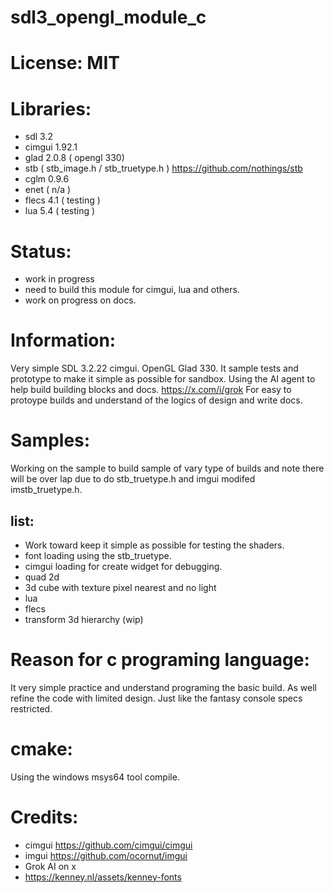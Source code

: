 # sdl3_opengl_module_c

# License: MIT

# Libraries:
- sdl 3.2
- cimgui 1.92.1
- glad 2.0.8 ( opengl 330) 
- stb ( stb_image.h / stb_truetype.h ) https://github.com/nothings/stb
- cglm 0.9.6
- enet ( n/a )
- flecs 4.1 ( testing )
- lua 5.4 ( testing )

# Status:
- work in progress
- need to build this module for cimgui, lua and others.
- work on progress on docs.

# Information:
  Very simple SDL 3.2.22 cimgui. OpenGL Glad 330. It sample tests and prototype to make it simple as possible for sandbox. Using the AI agent to help build building blocks and docs. https://x.com/i/grok For easy to protoype builds and understand of the logics of design and write docs.

# Samples:
  Working on the sample to build sample of vary type of builds and note there will be over lap due to do stb_truetype.h and imgui modifed imstb_truetype.h.

## list: 
 - Work toward keep it simple as possible for testing the shaders.
 - font loading using the stb_truetype.
 - cimgui loading for create widget for debugging.
 - quad 2d
 - 3d cube with texture pixel nearest and no light
 - lua
 - flecs
 - transform 3d hierarchy (wip)

# Reason for c programing language:
  It very simple practice and understand programing the basic build. As well refine the code with limited design. Just like the fantasy console specs restricted.

# cmake:
  Using the windows msys64 tool compile.

# Credits:
  - cimgui https://github.com/cimgui/cimgui
  - imgui https://github.com/ocornut/imgui
  - Grok AI on x
  - https://kenney.nl/assets/kenney-fonts